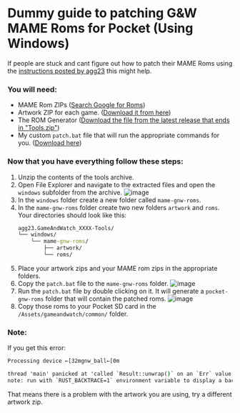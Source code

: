 # Dummy guide to patching G&W MAME Roms for Pocket (Using Windows)

If people are stuck and cant figure out how to patch their MAME Roms using the [instructions posted by agg23](https://github.com/agg23/fpga-gameandwatch/blob/master/docs/rom_generator.md) this might help.

### You will need:
- MAME Rom ZIPs ([Search Google for Roms](https://www.google.com/search?q=mame+game+and+watch+roms))
- Artwork ZIP for each game. ([Download it from here](https://www.progettosnaps.net/artworks/artworks_files.php?romname=gnw))
- The ROM Generator ([Download the file from the latest release that ends in "Tools.zip"](https://github.com/agg23/fpga-gameandwatch/releases))
- My custom `patch.bat` file that will run the appropriate commands for you. ([Download here](https://github.com/random11x/agg23-fpga-gameandwatch-hand-hold-guide/blob/main/patch.bat))
  
### Now that you have everything follow these steps:

1. Unzip the contents of the tools archive.
2. Open File Explorer and navigate to the extracted files and open the `windows` subfolder from the archive.
   ![image](https://github.com/random11x/agg23-fpga-gameandwatch-hand-hold-guide/assets/137963515/b72554dd-b850-47bc-b2fd-3a7cc6878ab5)
4. In the `windows` folder create a new folder called `mame-gnw-roms`.
5. In the `mame-gnw-roms` folder create two new folders `artwork` and `roms`.
    Your directories should look like this:
    ```cmd
    agg23.GameAndWatch_XXXX-Tools/
    └── windows/
        └── mame-gnw-roms/
            ├── artwork/
            └── roms/
    ```
6. Place your artwork zips and your MAME rom zips in the appropriate folders.
7. Copy the `patch.bat` file to the `mame-gnw-roms` folder.
   ![image](https://github.com/random11x/agg23-fpga-gameandwatch-hand-hold-guide/assets/137963515/6919f414-dc2e-40e2-b8f5-807f0ca1dafb)
8. Run the `patch.bat` file by double clicking on it. It will generate a `pocket-gnw-roms` folder that will contain the patched roms.
   ![image](https://github.com/random11x/agg23-fpga-gameandwatch-hand-hold-guide/assets/137963515/38d397c3-0a8a-48b4-a323-96bd9206b32e)
10. Copy those roms to your Pocket SD card in the `/Assets/gameandwatch/common/` folder.

### Note:
If you get this error:
```cmd
Processing device ←[32mgnw_ball←[0m

thread 'main' panicked at 'called `Result::unwrap()` on an `Err` value: Custom { field: "unknown variant `collection`, expected one of `bounds`, `element`, `screen`" }', src\layout.rs:139:80
note: run with `RUST_BACKTRACE=1` environment variable to display a backtrace
```
That means there is a problem with the artwork you are using, try a different artwork zip. 

